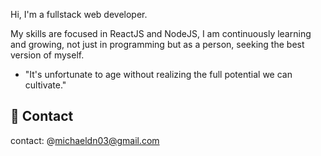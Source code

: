 Hi, I'm a fullstack web developer. 

My skills are focused in ReactJS and NodeJS, I am continuously learning and growing, 
not just in programming but as a person, seeking the best version of myself.

- "It's unfortunate to age without realizing the full potential we can cultivate."

## 📧 Contact
contact: @michaeldn03@gmail.com

